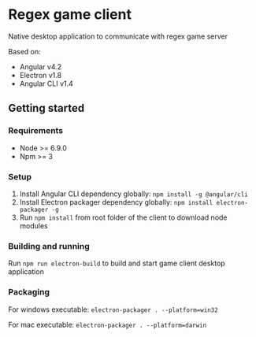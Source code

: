 # Regex game client

Native desktop application to communicate with regex game server

Based on:
- Angular v4.2
- Electron v1.8
- Angular CLI v1.4 

## Getting started

### Requirements
- Node >= 6.9.0 
- Npm >= 3

### Setup
1. Install Angular CLI dependency globally:
```npm install -g @angular/cli```
2. Install Electron packager dependency globally: ```npm install electron-packager -g```
3. Run ```npm install``` from root folder of the client to download node modules

### Building and running

Run ```npm run electron-build``` to build and start game client desktop application

### Packaging

For windows executable: ```electron-packager . --platform=win32```

For mac executable: ```electron-packager . --platform=darwin```
